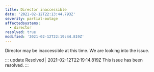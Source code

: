 ```yaml
---
title: Director inaccessible
date: '2021-02-12T22:13:44.793Z'
severity: partial-outage
affectedsystems:
  - director
resolved: true
modified: '2021-02-12T22:19:44.819Z'
---
```

Director may be inaccessible at this time. We are looking into the issue.

::: update Resolved | 2021-02-12T22:19:14.819Z
This issue has been resolved.
:::

<!--- language code: en -->

